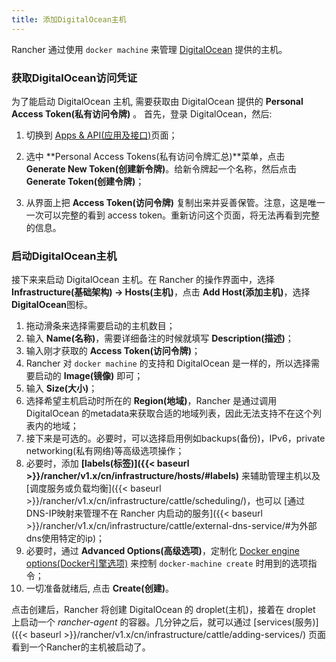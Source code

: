 ```yaml
---
title: 添加DigitalOcean主机
---
```

Rancher 通过使用 `docker machine` 来管理 [DigitalOcean](https://www.digitalocean.com/) 提供的主机。

### 获取DigitalOcean访问凭证

为了能启动 DigitalOcean 主机, 需要获取由 DigitalOcean 提供的 **Personal Access Token(私有访问令牌)** 。 首先，登录 DigitalOcean，然后:

1. 切换到 [Apps & API(应用及接口)](https://cloud.digitalocean.com/settings/applications)页面；

2. 选中 **Personal Access Tokens(私有访问令牌汇总)**菜单，点击 **Generate New Token(创建新令牌)**。给新令牌起一个名称，然后点击 **Generate Token(创建令牌)**；

3. 从界面上把 **Access Token(访问令牌)** 复制出来并妥善保管。注意，这是唯一一次可以完整的看到 access token。重新访问这个页面，将无法再看到完整的信息。

### 启动DigitalOcean主机

接下来来启动 DigitalOcean 主机。在 Rancher 的操作界面中，选择 **Infrastructure(基础架构) -> Hosts(主机)**，点击 **Add Host(添加主机)**，选择 **DigitalOcean**图标。

1. 拖动滑条来选择需要启动的主机数目；
2. 输入 **Name(名称)**，需要详细备注的时候就填写 **Description(描述)**；
3. 输入刚才获取的 **Access Token(访问令牌)**；
4. Rancher 对 `docker machine` 的支持和 DigitalOcean 是一样的，所以选择需要启动的 **Image(镜像)** 即可；
5. 输入 **Size(大小)**；
6. 选择希望主机启动时所在的 **Region(地域)**，Rancher 是通过调用 DigitalOcean 的metadata来获取合适的地域列表，因此无法支持不在这个列表内的地域；
7. 接下来是可选的。必要时，可以选择启用例如backups(备份)，IPv6，private networking(私有网络)等高级选项操作；
8. 必要时，添加 **[labels(标签)]({{< baseurl >}}/rancher/v1.x/cn/infrastructure/hosts/#labels)** 来辅助管理主机以及 [调度服务或负载均衡]({{< baseurl >}}/rancher/v1.x/cn/infrastructure/cattle/scheduling/)，也可以 [通过DNS-IP映射来管理不在 Rancher 内启动的服务]({{< baseurl >}}/rancher/v1.x/cn/infrastructure/cattle/external-dns-service/#为外部dns使用特定的ip)；
9. 必要时，通过 **Advanced Options(高级选项)**，定制化 [Docker engine options(Docker引擎选项)](https://docs.docker.com/machine/reference/create/#specifying-configuration-options-for-the-created-docker-engine) 来控制 `docker-machine create` 时用到的选项指令；
10. 一切准备就绪后, 点击 **Create(创建)**。

点击创建后，Rancher 将创建 DigitalOcean 的 droplet(主机)，接着在 droplet 上启动一个 _rancher-agent_ 的容器。几分钟之后，就可以通过 [services(服务)]({{< baseurl >}}/rancher/v1.x/cn/infrastructure/cattle/adding-services/) 页面看到一个Rancher的主机被启动了。

